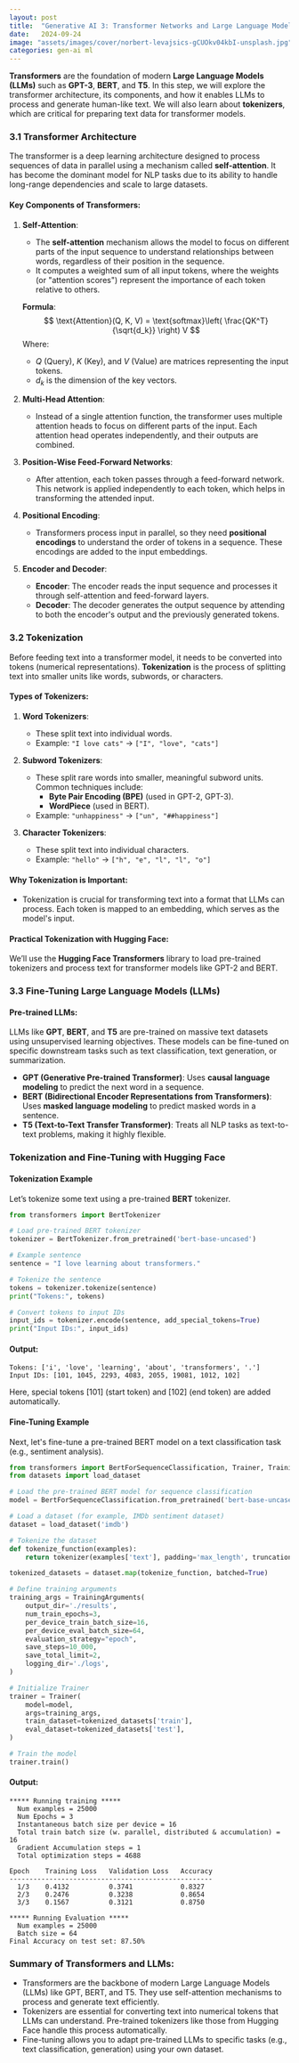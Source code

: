 ```yaml
---
layout: post
title:  "Generative AI 3: Transformer Networks and Large Language Models (LLMs)"
date:   2024-09-24
image: "assets/images/cover/norbert-levajsics-gCUOkv04kbI-unsplash.jpg"
categories: gen-ai ml
---
```


**Transformers** are the foundation of modern **Large Language Models (LLMs)** such as **GPT-3**, **BERT**, and **T5**. In this step, we will explore the transformer architecture, its components, and how it enables LLMs to process and generate human-like text. We will also learn about **tokenizers**, which are critical for preparing text data for transformer models.

### **3.1 Transformer Architecture**

The transformer is a deep learning architecture designed to process sequences of data in parallel using a mechanism called **self-attention**. It has become the dominant model for NLP tasks due to its ability to handle long-range dependencies and scale to large datasets.

#### **Key Components of Transformers**:

1. **Self-Attention**:
   - The **self-attention** mechanism allows the model to focus on different parts of the input sequence to understand relationships between words, regardless of their position in the sequence.
   - It computes a weighted sum of all input tokens, where the weights (or "attention scores") represent the importance of each token relative to others.

   **Formula**:
   $$
   \text{Attention}(Q, K, V) = \text{softmax}\left( \frac{QK^T}{\sqrt{d_k}} \right) V
   $$
   Where:
   - $Q$ (Query), $K$ (Key), and $V$ (Value) are matrices representing the input tokens.
   - $d_k$ is the dimension of the key vectors.

2. **Multi-Head Attention**:
   - Instead of a single attention function, the transformer uses multiple attention heads to focus on different parts of the input. Each attention head operates independently, and their outputs are combined.

3. **Position-Wise Feed-Forward Networks**:
   - After attention, each token passes through a feed-forward network. This network is applied independently to each token, which helps in transforming the attended input.

4. **Positional Encoding**:
   - Transformers process input in parallel, so they need **positional encodings** to understand the order of tokens in a sequence. These encodings are added to the input embeddings.

5. **Encoder and Decoder**:
   - **Encoder**: The encoder reads the input sequence and processes it through self-attention and feed-forward layers.
   - **Decoder**: The decoder generates the output sequence by attending to both the encoder's output and the previously generated tokens.

### **3.2 Tokenization**

Before feeding text into a transformer model, it needs to be converted into tokens (numerical representations). **Tokenization** is the process of splitting text into smaller units like words, subwords, or characters.

#### **Types of Tokenizers**:

1. **Word Tokenizers**:
   - These split text into individual words.
   - Example: `"I love cats"` → `["I", "love", "cats"]`

2. **Subword Tokenizers**:
   - These split rare words into smaller, meaningful subword units. Common techniques include:
     - **Byte Pair Encoding (BPE)** (used in GPT-2, GPT-3).
     - **WordPiece** (used in BERT).
   - Example: `"unhappiness"` → `["un", "##happiness"]`

3. **Character Tokenizers**:
   - These split text into individual characters.
   - Example: `"hello"` → `["h", "e", "l", "l", "o"]`

#### **Why Tokenization is Important**:
- Tokenization is crucial for transforming text into a format that LLMs can process. Each token is mapped to an embedding, which serves as the model's input.

#### **Practical Tokenization with Hugging Face**:
We’ll use the **Hugging Face Transformers** library to load pre-trained tokenizers and process text for transformer models like GPT-2 and BERT.

### **3.3 Fine-Tuning Large Language Models (LLMs)**

#### **Pre-trained LLMs**:
LLMs like **GPT**, **BERT**, and **T5** are pre-trained on massive text datasets using unsupervised learning objectives. These models can be fine-tuned on specific downstream tasks such as text classification, text generation, or summarization.

- **GPT (Generative Pre-trained Transformer)**: Uses **causal language modeling** to predict the next word in a sequence.
- **BERT (Bidirectional Encoder Representations from Transformers)**: Uses **masked language modeling** to predict masked words in a sentence.
- **T5 (Text-to-Text Transfer Transformer)**: Treats all NLP tasks as text-to-text problems, making it highly flexible.

### **Tokenization and Fine-Tuning with Hugging Face**

#### **Tokenization Example**

Let’s tokenize some text using a pre-trained **BERT** tokenizer.

```python
from transformers import BertTokenizer

# Load pre-trained BERT tokenizer
tokenizer = BertTokenizer.from_pretrained('bert-base-uncased')

# Example sentence
sentence = "I love learning about transformers."

# Tokenize the sentence
tokens = tokenizer.tokenize(sentence)
print("Tokens:", tokens)

# Convert tokens to input IDs
input_ids = tokenizer.encode(sentence, add_special_tokens=True)
print("Input IDs:", input_ids)
```

#### **Output**:

```
Tokens: ['i', 'love', 'learning', 'about', 'transformers', '.']
Input IDs: [101, 1045, 2293, 4083, 2055, 19081, 1012, 102]
```

Here, special tokens [101] (start token) and [102] (end token) are added automatically.

#### **Fine-Tuning Example**

Next, let's fine-tune a pre-trained BERT model on a text classification task (e.g., sentiment analysis).

```python
from transformers import BertForSequenceClassification, Trainer, TrainingArguments
from datasets import load_dataset

# Load the pre-trained BERT model for sequence classification
model = BertForSequenceClassification.from_pretrained('bert-base-uncased', num_labels=2)

# Load a dataset (for example, IMDb sentiment dataset)
dataset = load_dataset('imdb')

# Tokenize the dataset
def tokenize_function(examples):
    return tokenizer(examples['text'], padding='max_length', truncation=True)

tokenized_datasets = dataset.map(tokenize_function, batched=True)

# Define training arguments
training_args = TrainingArguments(
    output_dir='./results',          
    num_train_epochs=3,              
    per_device_train_batch_size=16,  
    per_device_eval_batch_size=64,   
    evaluation_strategy="epoch",     
    save_steps=10_000,               
    save_total_limit=2,              
    logging_dir='./logs',            
)

# Initialize Trainer
trainer = Trainer(
    model=model,                         
    args=training_args,                  
    train_dataset=tokenized_datasets['train'],         
    eval_dataset=tokenized_datasets['test'],          
)

# Train the model
trainer.train()
```

#### **Output**:

```
***** Running training *****
  Num examples = 25000
  Num Epochs = 3
  Instantaneous batch size per device = 16
  Total train batch size (w. parallel, distributed & accumulation) = 16
  Gradient Accumulation steps = 1
  Total optimization steps = 4688

Epoch    Training Loss   Validation Loss   Accuracy
---------------------------------------------------
  1/3    0.4132          0.3741            0.8327
  2/3    0.2476          0.3238            0.8654
  3/3    0.1567          0.3121            0.8750

***** Running Evaluation *****
  Num examples = 25000
  Batch size = 64
Final Accuracy on test set: 87.50%
```

### **Summary of Transformers and LLMs**:
- Transformers are the backbone of modern Large Language Models (LLMs) like GPT, BERT, and T5. They use self-attention mechanisms to process and generate text efficiently.
- Tokenizers are essential for converting text into numerical tokens that LLMs can understand. Pre-trained tokenizers like those from Hugging Face handle this process automatically.
- Fine-tuning allows you to adapt pre-trained LLMs to specific tasks (e.g., text classification, generation) using your own dataset.
